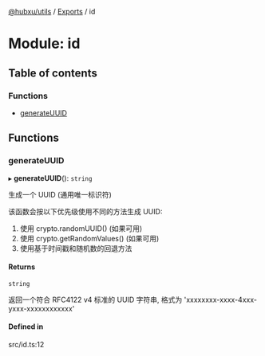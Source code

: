 [@hubxu/utils](../README.md) / [Exports](../modules.md) / id

# Module: id

## Table of contents

### Functions

- [generateUUID](id.md#generateuuid)

## Functions

### generateUUID

▸ **generateUUID**(): `string`

生成一个 UUID (通用唯一标识符)

该函数会按以下优先级使用不同的方法生成 UUID:
1. 使用 crypto.randomUUID() (如果可用)
2. 使用 crypto.getRandomValues() (如果可用)
3. 使用基于时间戳和随机数的回退方法

#### Returns

`string`

返回一个符合 RFC4122 v4 标准的 UUID 字符串,
                  格式为 'xxxxxxxx-xxxx-4xxx-yxxx-xxxxxxxxxxxx'

#### Defined in

src/id.ts:12
